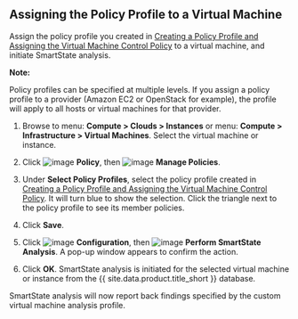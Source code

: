 ## Assigning the Policy Profile to a Virtual Machine

Assign the policy profile you created in [Creating a Policy Profile and Assigning the Virtual Machine Control Policy](#create-policy-profile-assign-vm-control-policy) to a virtual machine, and initiate SmartState analysis.

**Note:**

Policy profiles can be specified at multiple levels. If you assign a policy profile to a provider (Amazon EC2 or OpenStack for example), the profile will apply to all hosts or virtual machines for that provider.


1. Browse to menu: **Compute > Clouds > Instances** or menu: **Compute > Infrastructure > Virtual Machines**. Select the virtual machine or instance.

2. Click ![image](../images/1941.png) **Policy**, then ![image](../images/1851.png) **Manage Policies**.

3. Under **Select Policy Profiles**, select the policy profile created in [Creating a Policy Profile and Assigning the Virtual Machine Control Policy](#create-policy-profile-assign-vm-control-policy). It will turn blue to show the selection. Click the triangle next to the policy profile to see its member policies.

4. Click **Save**.

5. Click ![image](../images/1847.png) **Configuration**, then ![image](../images/smartstate-icon.png) **Perform SmartState Analysis**. A pop-up window appears to confirm the action.

6. Click **OK**. SmartState analysis is initiated for the selected virtual machine or instance from the {{ site.data.product.title_short }} database.

SmartState analysis will now report back findings specified by the custom virtual machine analysis profile.
